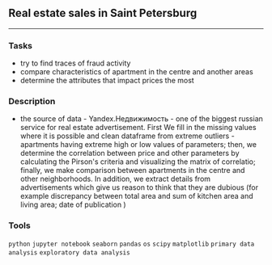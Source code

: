 ## Real estate sales in Saint Petersburg
	
<hr>

### Tasks
- try to find traces of fraud activity
- compare characteristics of apartment in the centre and another areas
- determine the attributes that impact prices the most

### Description
- the source of data - Yandex.Недвижимость - one of the biggest russian service for real estate advertisement. First We fill in the missing values where it is possible and clean dataframe from extreme outliers - apartments having extreme high or low values of parameters; then, we determine the correlation between price and other parameters by calculating the Pirson's criteria and visualizing the matrix of correlatio; finally, we make comparison between apartments in the centre and other neighborhoods. In addition, we extract details from advertisements which give us reason to think that they are dubious (for example discrepancy between total area and sum of kitchen area and living area; date of publication )

### Tools
`python` `jupyter notebook` `seaborn` `pandas` `os` `scipy` `matplotlib` `primary data analysis` `exploratory data analysis`


